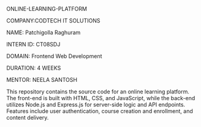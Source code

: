 ONLINE-LEARNING-PLATFORM

COMPANY:CODTECH IT SOLUTIONS

NAME: Patchigolla Raghuram

INTERN ID: CT08SDJ

DOMAIN: Frontend Web Development

DURATION: 4 WEEKS

MENTOR: NEELA SANTOSH

This repository contains the source code for an online learning platform. The front-end is built with HTML, CSS, and JavaScript, while the back-end utilizes Node.js and Express.js for server-side logic and API endpoints. Features include user authentication, course creation and enrollment, and content delivery.
